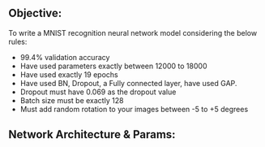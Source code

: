 ## Objective:
To write a MNIST recognition neural network model considering the below rules:
- 99.4% validation accuracy
- Have used parameters exactly between 12000 to 18000
- Have used exactly 19 epochs
- Have used BN, Dropout, a Fully connected layer, have used GAP.
- Dropout must have 0.069 as the dropout value
- Batch size must be exactly 128
- Must add random rotation to your images between -5 to +5 degrees


## Network Architecture & Params:
